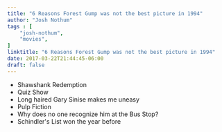 ```yaml
---
title: "6 Reasons Forest Gump was not the best picture in 1994"
author: "Josh Nothum"
tags : [
    "josh-nothum",
    "movies",
]
linktitle: "6 Reasons Forest Gump was not the best picture in 1994"
date: 2017-03-22T21:44:45-06:00
draft: false
---
```


* Shawshank Redemption
* Quiz Show
* Long haired Gary Sinise makes me uneasy
* Pulp Fiction
* Why does no one recognize him at the Bus Stop?
* Schindler's List won the year before
